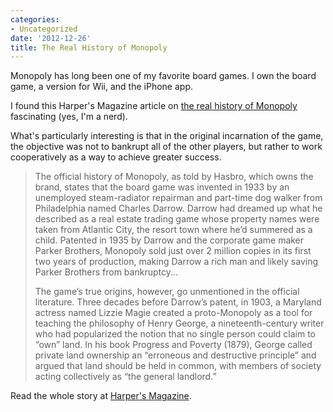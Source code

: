 ```yaml
---
categories:
- Uncategorized
date: '2012-12-26'
title: The Real History of Monopoly
---
```


Monopoly has long been one of my favorite board games. I own the board game, a version for Wii, and the iPhone app.

I found this Harper's Magazine article on <a href="http://harpers.org/blog/2012/10/monopoly-is-theft/?single=1">the real history of Monopoly</a> fascinating (yes, I'm a nerd).

What's particularly interesting is that in the original incarnation of the game, the objective was not to bankrupt all of the other players, but rather to work cooperatively as a way to achieve greater success.

<blockquote>The official history of Monopoly, as told by Hasbro, which owns the brand, states that the board game was invented in 1933 by an unemployed steam-radiator repairman and part-time dog walker from Philadelphia named Charles Darrow. Darrow had dreamed up what he described as a real estate trading game whose property names were taken from Atlantic City, the resort town where he’d summered as a child. Patented in 1935 by Darrow and the corporate game maker Parker Brothers, Monopoly sold just over 2 million copies in its first two years of production, making Darrow a rich man and likely saving Parker Brothers from bankruptcy...

The game’s true origins, however, go unmentioned in the official literature. Three decades before Darrow’s patent, in 1903, a Maryland actress named Lizzie Magie created a proto-Monopoly as a tool for teaching the philosophy of Henry George, a nineteenth-century writer who had popularized the notion that no single person could claim to “own” land. In his book Progress and Poverty (1879), George called private land ownership an “erroneous and destructive principle” and argued that land should be held in common, with members of society acting collectively as “the general landlord.”</blockquote>

Read the whole story at <a href="http://harpers.org/blog/2012/10/monopoly-is-theft/?single=1">Harper's Magazine</a>.